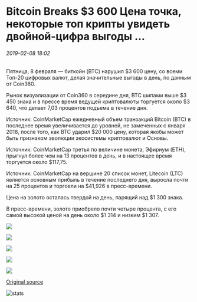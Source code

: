# Bitcoin Breaks $3 600 Цена точка, некоторые топ крипты увидеть двойной-цифра выгоды ...

###### 2019-02-08 18:02

Пятница, 8 февраля — биткойн (BTC) нарушил $3 600 цену, со всеми Топ-20 цифровых валют, делая значительные выгоды в день, по данным от Coin360.

Рынок визуализации от Coin360 в середине дня, BTC шипами выше $3 450 знака и в прессе время ведущей криптовалюты торгуется около $3 640, что делает 7,03 процентов подъема в течение дня.

Источник: CoinMarketCap ежедневный объем транзакций Bitcoin (BTC) в последнее время увеличивается до уровней, не замеченных с января 2018, после того, как BTC ударил $20 000 цену, которая якобы может быть признаком эволюции экосистемы криптовалют и Основы.

Источник: CoinMarketCap третья по величине монета, Эфириум (ETH), прыгнул более чем на 13 процентов в день, и в настоящее время торгуется около $117,75.

Источник: CoinMarketCap на вершине 20 список монет, Litecoin (LTC) является основным прибыль в течение последнего дня, выросла почти на 25 процентов и торговли на $41,926 в пресс-времени.

Цена на золото осталась твердой на день, парящий над $1 300 знака.

В пресс-времени, золото приобрело почти четыре процента, с его самой высокой ценой на день около $1 314 и низким $1 307.

![](https://s3.cointelegraph.com/storage/uploads/view/6abb4f9cff3a54c03d44fe11795c7ebe.png)

![](https://s3.cointelegraph.com/storage/uploads/view/19a5d8b5229fd2614e8eddb8c7547f1f.jpg)

![](https://s3.cointelegraph.com/storage/uploads/view/757c57240766ae85830298baabdbda5c.jpg)

![](https://s3.cointelegraph.com/storage/uploads/view/9acd6dd27416ce70abffa927faa14f5f.jpg)

![](https://s3.cointelegraph.com/storage/uploads/view/f8830255ffe85aa642809cb40bbd8c8b.png)

[Original source](https://cointelegraph.com/news/bitcoin-breaks-3-600-price-point-some-top-cryptos-see-double-digit-gains)

![stats](https://c.statcounter.com/11760860/0/a89fa40b/1/ "stats")